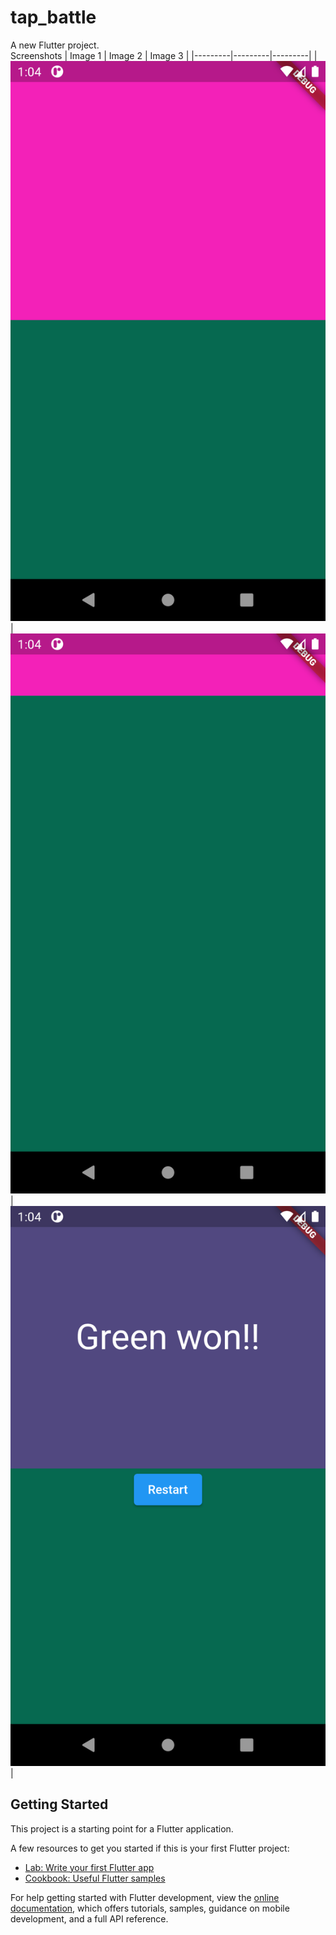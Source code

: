 # tap_battle

A new Flutter project.<br>
Screenshots
| Image 1 | Image 2 | Image 3 |
|---------|---------|---------|
| ![img1](tap/1.png) | ![img2](tap/2.png) | ![img3](tap/3.png) |



## Getting Started

This project is a starting point for a Flutter application.

A few resources to get you started if this is your first Flutter project:

- [Lab: Write your first Flutter app](https://docs.flutter.dev/get-started/codelab)
- [Cookbook: Useful Flutter samples](https://docs.flutter.dev/cookbook)

For help getting started with Flutter development, view the
[online documentation](https://docs.flutter.dev/), which offers tutorials,
samples, guidance on mobile development, and a full API reference.
